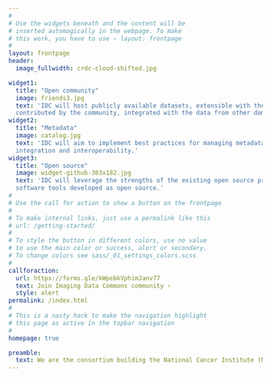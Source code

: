 ```yaml
---
#
# Use the widgets beneath and the content will be
# inserted automagically in the webpage. To make
# this work, you have to use › layout: frontpage
#
layout: frontpage
header:
  image_fullwidth: crdc-cloud-shifted.jpg

widget1:
  title: "Open community"
  image: friends3.jpg
  text: 'IDC will host publicly available datasets, extensible with the annotations and analysis results
  contributed by the community, integrated with the data from other domains.'
widget2:
  title: "Metadata"
  image: catalog.jpg
  text: 'IDC will aim to implement best practices for managing metadata associated with the images to support
  integration and interoperability.'
widget3:
  title: "Open source"
  image: widget-github-303x182.jpg
  text: 'IDC will leverage the strengths of the existing open source projects, and will share all of the new
  software tools developed as open source.'
#
# Use the call for action to show a button on the frontpage
#
# To make internal links, just use a permalink like this
# url: /getting-started/
#
# To style the button in different colors, use no value
# to use the main color or success, alert or secondary.
# To change colors see sass/_01_settings_colors.scss
#
callforaction:
  url: https://forms.gle/kWpebkVphimJanv77
  text: Join Imaging Data Commons community ›
  style: alert
permalink: /index.html
#
# This is a nasty hack to make the navigation highlight
# this page as active in the topbar navigation
#
homepage: true

preamble:
  text: We are the consortium building the National Cancer Institute (NCI) Imaging Data Commons (IDC) - a cloud-based resource within [NCI Cancer Research Data Commons](https://datacommons.cancer.gov) (CRDC) that connects researchers with cancer imaging datasets, resources for exploring those datasets and identifying relevant cohorts, and other components of CRDC that will host additional data types and support computation on the defined cohorts.
---
```

